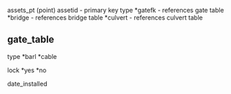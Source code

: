 assets_pt (point)
assetid - primary key 
type
*gatefk - references gate table 
*bridge - references bridge table 
*culvert - references culvert table



gate_table
----------
type 
*barl 
*cable

lock
*yes
*no

date_installed
